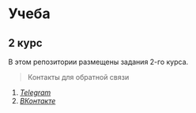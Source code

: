 # Учеба 
## 2 курс

В этом репозитории размещены задания 2-го курса.
> Контакты для обратной связи 
1. [*Telegram*](https://t.me/amore27583)
1. [*ВКонтакте*](https://vk.com/n0_n0_n0_0)